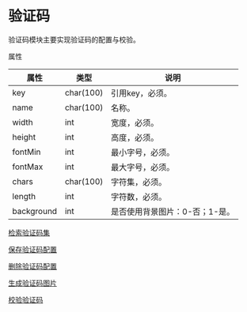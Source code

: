 # 验证码

验证码模块主要实现验证码的配置与校验。

属性

|属性|类型|说明|
|---|---|---|
|key|char(100)|引用key，必须。|
|name|char(100)|名称。|
|width|int|宽度，必须。|
|height|int|高度，必须。|
|fontMin|int|最小字号，必须。|
|fontMax|int|最大字号，必须。|
|chars|char(100)|字符集，必须。|
|length|int|字符数，必须。|
|background|int|是否使用背景图片：0-否；1-是。|

[检索验证码集](doc/query.md)

[保存验证码配置](doc/save.md)

[删除验证码配置](doc/delete.md)

[生成验证码图片](doc/image.md)

[校验验证码](doc/validate.md)